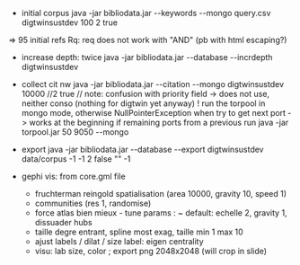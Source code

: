 
 - initial corpus java -jar bibliodata.jar --keywords --mongo query.csv digtwinsustdev 100 2 true

=> 95 initial refs
Rq: req does not work with "AND" (pb with html escaping?)

 - increase depth: twice java -jar bibliodata.jar --database --incrdepth digtwinsustdev

 - collect cit nw
java -jar bibliodata.jar --citation --mongo digtwinsustdev 10000 //2 true
// note: confusion with priority field -> does not use, neither conso (nothing for digtwin yet anyway)
! run the torpool in mongo mode, otherwise NullPointerException when try to get next port -> works at the beginning if remaining ports from a previous run
java -jar torpool.jar 50 9050 --mongo

 - export java -jar bibliodata.jar --database --export digtwinsustdev data/corpus -1 -1 2 false "" -1

 - gephi vis: from core.gml file
     * fruchterman reingold spatialisation (area 10000, gravity 10, speed 1)
     * communities (res 1, randomise)
     * force atlas bien mieux - tune params : ~ default: echelle 2, gravity 1, dissuader hubs
     * taille degre entrant, spline most exag, taille min 1 max 10
     * ajust labels / dilat / size label: eigen centrality
     * visu: lab size, color ; export png 2048x2048 (will crop in slide)



